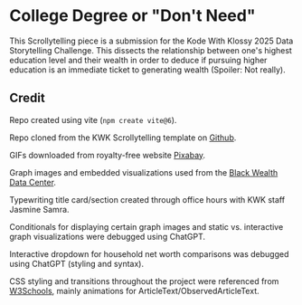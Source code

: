 # College Degree or "Don't Need"
This Scrollytelling piece is a submission for the Kode With Klossy 2025 Data Storytelling Challenge. This dissects the relationship between one's highest education level and their wealth in order to deduce if pursuing higher education is an immediate ticket to generating wealth (Spoiler: Not really). 


## Credit
Repo created using vite (`npm create vite@6`).

Repo cloned from the KWK Scrollytelling template on [Github](https://github.com/jasminesamra/kwk-scrollytelling-template).

GIFs downloaded from royalty-free website [Pixabay](https://pixabay.com/).

Graph images and embedded visualizations used from the [Black Wealth Data Center](https://blackwealthdata.org/).

Typewriting title card/section created through office hours with KWK staff Jasmine Samra.

Conditionals for displaying certain graph images and static vs. interactive graph visualizations were debugged using ChatGPT.

Interactive dropdown for household net worth comparisons was debugged using ChatGPT (styling and syntax).

CSS styling and transitions throughout the project were referenced from [W3Schools](https://www.w3schools.com/css/default.asp), mainly animations for ArticleText/ObservedArticleText.
